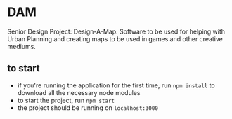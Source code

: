# DAM
Senior Design Project: Design-A-Map. Software to be used for helping with Urban Planning and creating maps to be used in games and other creative mediums.

## to start
- if you're running the application for the first time, run `npm install` to download all the necessary node modules
- to start the project, run `npm start`
- the project should be running on `localhost:3000`


